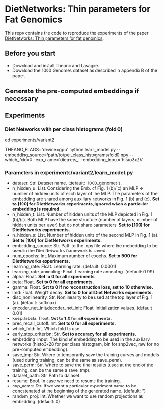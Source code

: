 # DietNetworks: Thin parameters for Fat Genomics

This repo contains the code to reproduce the experiments of the paper [DietNetworks: Thin parameters for fat genomics](https://arxiv.org/abs/1611.09340).

## Before you start

- Download and install Theano and Lasagne.
- Download the 1000 Genomes dataset as described in appendix B of the paper.

## Generate the pre-computed embeddings if necessary

## Experiments

### Diet Networks with per class histograms (fold 0)

cd experiments/variant2

THEANO_FLAGS='device=gpu' python learn_model.py --embedding_source=/path/to/per_class_histograms/fold0.npy --which_fold=0 -exp_name='dietnets_' -embedding_input='histo3x26' 


### Parameters in experiments/variant2/learn_model.py
- dataset: Str. Dataset name. (default: '1000_genomes').
- n_hidden_u: List. Considering the Emb. of Fig. 1 (b)/(c) an MLP -> number of hidden units of each layer of the MLP. The parameters of the embedding are shared among auxiliary networks in Fig. 1 (b) and (c). **Set to [100] for DietNetworks experiments, ignored when a particuler embedding is required.**
- n_hidden_t: List. Number of hidden units of the MLP depicted in Fig. 1 (b)/(c). Both MLP have the same structure (number of layers, number of hidden units per layer) but do not share parameters. **Set to [100] for DietNetworks experiments.**
- n_hidden_s: List. Number of hidden units of the second MLP in Fig. 1 (a). **Set to [100] for DietNetworks experiments.**
- embedding_source: Str. Path to the .npy file where the mebedding to be used in the Diet Networks framework is saved.
- num_epochs: Int. Maximum number of epochs. **Set to 500 for DietNetworks experiments.**
- learning_rate: Float. Learning rate. (default: 0.0001)
- learning_rate_annealing: Float. Learning rate annealing. (default: 0.99)
- alpha: Float. **Set to 0 for all experiments.**
- beta: Float. **Set to 0 for all experiments.**
- gamma: Float. **Set to 0 if no reconstruction loss, set to 10 otherwise.**
- lmd: Float. Weight decay. **Set to 0 for all Diet Networks experiments.**
- disc_nonlinearity: Str. Nonlinearity to be used at the top layer of Fig. 1 (a). (default: softmax)
- encoder_net_init/decoder_net_init: Float. Initialization values. (default 0.01)
- keep_labels: Float. **Set to 1.0 for all experiments.**
- prec_recall_cutoff. Int. **Set to 0 for all experiments.**
- which_fold: Int. Which fold to use.
- early_stop_criterion: Str. **Set to accuracy for all experiments.**
- embedding_input: The kind of embedding to be used in the auxiliary networks (histo3x28 for per class histogram, bin for snp2vec, raw for no pre-computed embedding).
- save_tmp: Str. Where to temporarily save the training curves and models (used during training, can be the same as save_perm).
- save_perm: Str. Where to save the final results (used at the end of the training, can be the same a save_tmp).
- dataset_path: Str. Path to dataset.
- resume: Bool. In case we need to resume the training.
- exp_name: Str. If we want a particular experiment name to be concatenated at the beginning of the generated name. (default: '')
- random_proj: Int. Whether we want to use random projections as embedding. (default: 0)

